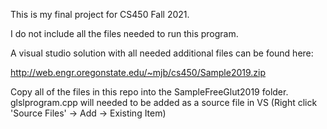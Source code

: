 This is my final project for CS450 Fall 2021.

I do not include all the files needed to run this program.

A visual studio solution with all needed additional files can be found here:

http://web.engr.oregonstate.edu/~mjb/cs450/Sample2019.zip

Copy all of the files in this repo into the SampleFreeGlut2019 folder.
glslprogram.cpp will needed to be added as a source file in VS
(Right click 'Source Files' -> Add -> Existing Item)